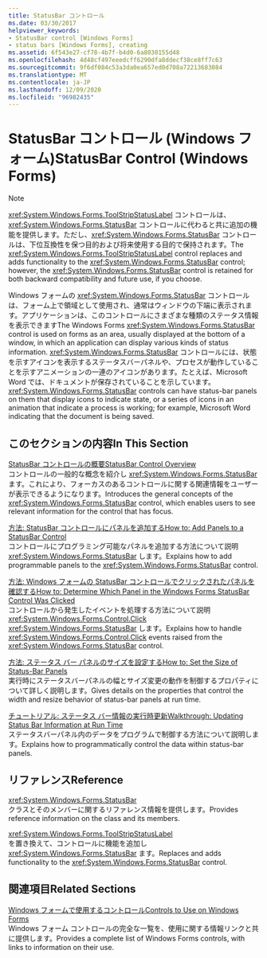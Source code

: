 ```yaml
---
title: StatusBar コントロール
ms.date: 03/30/2017
helpviewer_keywords:
- StatusBar control [Windows Forms]
- status bars [Windows Forms], creating
ms.assetid: 6f543e27-cf78-4b7f-b4d0-6a8030155d48
ms.openlocfilehash: 4d48cf497eeedcff6290dfa8ddecf38ce8ff7c63
ms.sourcegitcommit: 9f6df084c53a3da0ea657ed0d708a72213683084
ms.translationtype: MT
ms.contentlocale: ja-JP
ms.lasthandoff: 12/09/2020
ms.locfileid: "96982435"
---
```

# <a name="statusbar-control-windows-forms"></a><span data-ttu-id="b24b6-102">StatusBar コントロール (Windows フォーム)</span><span class="sxs-lookup"><span data-stu-id="b24b6-102">StatusBar Control (Windows Forms)</span></span>
> [!NOTE]
> <span data-ttu-id="b24b6-103"><xref:System.Windows.Forms.ToolStripStatusLabel> コントロールは、<xref:System.Windows.Forms.StatusBar> コントロールに代わると共に追加の機能を提供します。ただし、<xref:System.Windows.Forms.StatusBar> コントロールは、下位互換性を保つ目的および将来使用する目的で保持されます。</span><span class="sxs-lookup"><span data-stu-id="b24b6-103">The <xref:System.Windows.Forms.ToolStripStatusLabel> control replaces and adds functionality to the <xref:System.Windows.Forms.StatusBar> control; however, the <xref:System.Windows.Forms.StatusBar> control is retained for both backward compatibility and future use, if you choose.</span></span>  
  
 <span data-ttu-id="b24b6-104">Windows フォームの <xref:System.Windows.Forms.StatusBar> コントロールは、フォーム上で領域として使用され、通常はウィンドウの下端に表示されます。アプリケーションは、このコントロールにさまざまな種類のステータス情報を表示できます</span><span class="sxs-lookup"><span data-stu-id="b24b6-104">The Windows Forms <xref:System.Windows.Forms.StatusBar> control is used on forms as an area, usually displayed at the bottom of a window, in which an application can display various kinds of status information.</span></span> <span data-ttu-id="b24b6-105"><xref:System.Windows.Forms.StatusBar> コントロールには、状態を示すアイコンを表示するステータスバーパネルや、プロセスが動作していることを示すアニメーションの一連のアイコンがあります。たとえば、Microsoft Word では、ドキュメントが保存されていることを示しています。</span><span class="sxs-lookup"><span data-stu-id="b24b6-105"><xref:System.Windows.Forms.StatusBar> controls can have status-bar panels on them that display icons to indicate state, or a series of icons in an animation that indicate a process is working; for example, Microsoft Word indicating that the document is being saved.</span></span>  
  
## <a name="in-this-section"></a><span data-ttu-id="b24b6-106">このセクションの内容</span><span class="sxs-lookup"><span data-stu-id="b24b6-106">In This Section</span></span>  
 [<span data-ttu-id="b24b6-107">StatusBar コントロールの概要</span><span class="sxs-lookup"><span data-stu-id="b24b6-107">StatusBar Control Overview</span></span>](statusbar-control-overview-windows-forms.md)  
 <span data-ttu-id="b24b6-108">コントロールの一般的な概念を紹介し <xref:System.Windows.Forms.StatusBar> ます。これにより、フォーカスのあるコントロールに関する関連情報をユーザーが表示できるようになります。</span><span class="sxs-lookup"><span data-stu-id="b24b6-108">Introduces the general concepts of the <xref:System.Windows.Forms.StatusBar> control, which enables users to see relevant information for the control that has focus.</span></span>  
  
 [<span data-ttu-id="b24b6-109">方法: StatusBar コントロールにパネルを追加する</span><span class="sxs-lookup"><span data-stu-id="b24b6-109">How to: Add Panels to a StatusBar Control</span></span>](how-to-add-panels-to-a-statusbar-control.md)  
 <span data-ttu-id="b24b6-110">コントロールにプログラミング可能なパネルを追加する方法について説明 <xref:System.Windows.Forms.StatusBar> します。</span><span class="sxs-lookup"><span data-stu-id="b24b6-110">Explains how to add programmable panels to the <xref:System.Windows.Forms.StatusBar> control.</span></span>  
  
 [<span data-ttu-id="b24b6-111">方法: Windows フォームの StatusBar コントロールでクリックされたパネルを確認する</span><span class="sxs-lookup"><span data-stu-id="b24b6-111">How to: Determine Which Panel in the Windows Forms StatusBar Control Was Clicked</span></span>](determine-which-panel-wf-statusbar-control-was-clicked.md)  
 <span data-ttu-id="b24b6-112">コントロールから発生したイベントを処理する方法について説明 <xref:System.Windows.Forms.Control.Click> <xref:System.Windows.Forms.StatusBar> します。</span><span class="sxs-lookup"><span data-stu-id="b24b6-112">Explains how to handle <xref:System.Windows.Forms.Control.Click> events raised from the <xref:System.Windows.Forms.StatusBar> control.</span></span>  
  
 [<span data-ttu-id="b24b6-113">方法: ステータス バー パネルのサイズを設定する</span><span class="sxs-lookup"><span data-stu-id="b24b6-113">How to: Set the Size of Status-Bar Panels</span></span>](how-to-set-the-size-of-status-bar-panels.md)  
 <span data-ttu-id="b24b6-114">実行時にステータスバーパネルの幅とサイズ変更の動作を制御するプロパティについて詳しく説明します。</span><span class="sxs-lookup"><span data-stu-id="b24b6-114">Gives details on the properties that control the width and resize behavior of status-bar panels at run time.</span></span>  
  
 [<span data-ttu-id="b24b6-115">チュートリアル: ステータス バー情報の実行時更新</span><span class="sxs-lookup"><span data-stu-id="b24b6-115">Walkthrough: Updating Status Bar Information at Run Time</span></span>](walkthrough-updating-status-bar-information-at-run-time.md)  
 <span data-ttu-id="b24b6-116">ステータスバーパネル内のデータをプログラムで制御する方法について説明します。</span><span class="sxs-lookup"><span data-stu-id="b24b6-116">Explains how to programmatically control the data within status-bar panels.</span></span>  
  
## <a name="reference"></a><span data-ttu-id="b24b6-117">リファレンス</span><span class="sxs-lookup"><span data-stu-id="b24b6-117">Reference</span></span>  
 <xref:System.Windows.Forms.StatusBar>  
 <span data-ttu-id="b24b6-118">クラスとそのメンバーに関するリファレンス情報を提供します。</span><span class="sxs-lookup"><span data-stu-id="b24b6-118">Provides reference information on the class and its members.</span></span>  
  
 <xref:System.Windows.Forms.ToolStripStatusLabel>  
 <span data-ttu-id="b24b6-119">を置き換えて、コントロールに機能を追加し <xref:System.Windows.Forms.StatusBar> ます。</span><span class="sxs-lookup"><span data-stu-id="b24b6-119">Replaces and adds functionality to the <xref:System.Windows.Forms.StatusBar> control.</span></span>  
  
## <a name="related-sections"></a><span data-ttu-id="b24b6-120">関連項目</span><span class="sxs-lookup"><span data-stu-id="b24b6-120">Related Sections</span></span>  
 [<span data-ttu-id="b24b6-121">Windows フォームで使用するコントロール</span><span class="sxs-lookup"><span data-stu-id="b24b6-121">Controls to Use on Windows Forms</span></span>](controls-to-use-on-windows-forms.md)  
 <span data-ttu-id="b24b6-122">Windows フォーム コントロールの完全な一覧を、使用に関する情報リンクと共に提供します。</span><span class="sxs-lookup"><span data-stu-id="b24b6-122">Provides a complete list of Windows Forms controls, with links to information on their use.</span></span>
